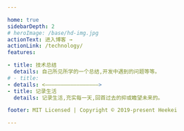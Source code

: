 ```yaml
---

home: true
sidebarDepth: 2
# heroImage: /base/hd-img.jpg
actionText: 进入博客 →
actionLink: /technology/
features:

- title: 技术总结
  details: 自己所见所学的一个总结,开发中遇到的问题等等。
# - title: 
- details: <—————————————————>
- title: 记录生活
  details: 记录生活,充实每一天,回首过去的抑或瞻望未来的。

footer: MIT Licensed | Copyright © 2019-present Heekei

---
```

